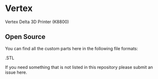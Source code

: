 # Vertex
Vertex Delta 3D Printer (K8800)

## Open Source

You can find all the custom parts here in the following file formats:

.STL

If you need something that is not listed in this repository please submit an issue here.

